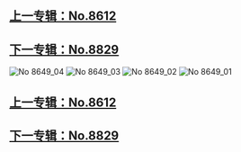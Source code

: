 ## [上一专辑：No.8612](安然Anran/No.8612.md)
## [下一专辑：No.8829](安然Anran/No.8829.md)
![No 8649_04](https://github.com/user-attachments/assets/552fe1c6-196b-4ffc-90d0-58200601eb1b)
![No 8649_03](https://github.com/user-attachments/assets/b2d06198-936f-454f-b808-11d7f875299f)
![No 8649_02](https://github.com/user-attachments/assets/13fc8ebf-cb53-4da1-bb45-420ccebfe10b)
![No 8649_01](https://github.com/user-attachments/assets/e5d20bd0-54b5-44d7-98da-aef207906d67)
## [上一专辑：No.8612](安然Anran/No.8612.md)
## [下一专辑：No.8829](安然Anran/No.8829.md)
